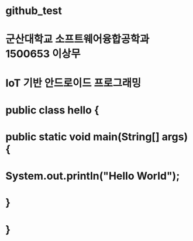 # github_test
# 군산대학교 소프트웨어융합공학과 1500653 이상무 
# IoT 기반 안드로이드 프로그래밍
# public class hello {
# public static void main(String[] args) {
# System.out.println("Hello World");
#  }
# }
